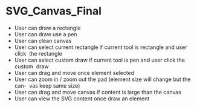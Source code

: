 # SVG_Canvas_Final
- User can draw a rectangle
- User can draw use a pen 
- User can clean canvas 
- User can select current rectangle if current tool is rectangle and user click  the rectangle 
- User can select custom draw if current tool is pen and user click the custom  draw 
- User can drag and move once element selected 
- User can zoom in / zoom out the pad (element size will change but the can-  vas keep same size) 
- User can drag and move canvas if content is large than the canvas 
- User can view the SVG content once draw an element 
